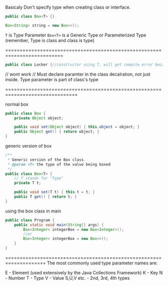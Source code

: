 Basicaly Don't specify type when creating class or interface.

```java
public class Box<T> {}

Box<String> string = new Box<>();
```

`T` is Type Parameter
`Box<T>` is a Generic Type or Parameterized Type (remember, Type is class and class is type)


==========================================================================
```java
public class Locker {//constructor using T, will get compile error because T is not defined}
``` 
// wont work
// Must declare paramter <T> in the class decalration, not just inside. Type parameter is part of class's type

===============================================================================

normal box 
```java
public class Box {
    private Object object;

    public void set(Object object) { this.object = object; }
    public Object get() { return object; }
}
```

generic version of box
```java
/**
 * Generic version of the Box class.
 * @param <T> the type of the value being boxed
 */
public class Box<T> {
    // T stands for "Type"
    private T t;

    public void set(T t) { this.t = t; }
    public T get() { return t; }
}
```

using the box class in main
```java
public class Program {
    public static void main(String[] args) {
        Box<Integer> integerBox = new Box<Integer>();
        //or
        Box<Integer> integerBox = new Box<>();   
    }
}
```



====================================================================
The most commonly used type parameter names are:


E - Element (used extensively by the Java Collections Framework)
K - Key
N - Number
T - Type
V - Value
S,U,V etc. - 2nd, 3rd, 4th types